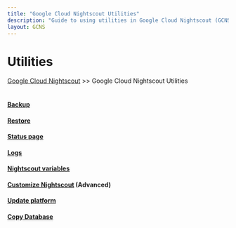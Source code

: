 ```yaml
---
title: "Google Cloud Nightscout Utilities"
description: "Guide to using utilities in Google Cloud Nightscout (GCNS). Documentation and help for managing menus, scripts, and settings for Nightscout integration."
layout: GCNS
---
```


# Utilities  
[Google Cloud Nightscout](../GoogleCloud.md) >> Google Cloud Nightscout Utilities  
<br/>  
  
#### [Backup](../DatabaseBackup.md)
#### [Restore](../DatabaseRestore.md)
#### [Status page](../Status.md)
#### [Logs](../GCNS_Logs.md)
#### [Nightscout variables](../NS_Variables.md)
#### [Customize Nightscout](../Customize.md) (Advanced)
#### [Update platform](../NS_SyncExecutables.md)
#### [Copy Database](../NS_Transfer.md)

  
